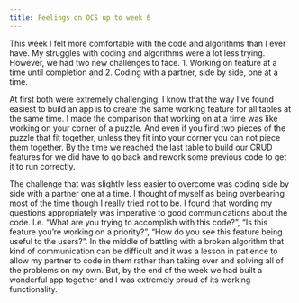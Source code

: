 ```yaml
---
title: Feelings on OCS up to week 6
---
```


This week I felt more comfortable with the code and algorithms than I ever have.  My struggles with coding and algorithms were a lot less trying.  However,  we had two new challenges to face.  1.  Working on feature at a time until completion and 2. Coding with a partner, side by side, one at a time.  

At first both were extremely challenging.  I know that the way I’ve found easiest to build an app is to create the same working feature for all tables at the same time.  I made the comparison that working on at a time was like working on your corner of a puzzle.  And even if you find two pieces of the puzzle that fit together, unless they fit into your corner you can not piece them together.  By the time we reached the last table to build our CRUD features for we did have to go back and rework some previous code to get it to run correctly. 

The challenge that was slightly less easier to overcome was coding side by side with a partner one at a time.  I thought of myself as being overbearing most of the time though I really tried not to be.  I found that wording my questions appropriately was imperative to good communications about the code.  I.e. “What are you trying to accomplish with this code?”,  “Is this feature you’re working on a priority?”, “How do you see this feature being useful to the users?”.   In the middle of battling with a broken algorithm that kind of communication can be difficult and it was a lesson in patience to allow my partner to code in them rather than taking over and solving all of the problems on my own. But, by the end of the week we had built a wonderful app together and I was extremely proud of its working functionality. 